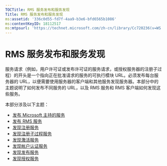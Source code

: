 ```yaml
---
TOCTitle: RMS 服务发布和服务发现
Title: RMS 服务发布和服务发现
ms:assetid: '336c0d55-fd7f-4aa9-b3e6-bfd6565b1086'
ms:contentKeyID: 18112517
ms:mtpsurl: 'https://technet.microsoft.com/zh-cn/library/Cc720236(v=WS.10)'
---
```


RMS 服务发布和服务发现
======================

服务请求（例如，用户许可证或发布许可证的服务请求，或授权服务器的注册子过程）的开头是一个指向正在批准请求的服务的可执行模块 URL。必须发布每台服务器的 URL，以便需要使用服务器的客户端和其他服务发现服务器。本部分中的主题说明了如何发布不同服务的 URL，以及 RMS 服务和 RMS 客户端如何发现这些服务。

本部分涉及以下主题：

-   [发布 Microsoft 主持的服务](https://technet.microsoft.com/7ee8cb4d-1b46-48be-8a4c-5ff6a458231a)
-   [发布 RMS 服务](https://technet.microsoft.com/3cca9325-6bd3-49ad-aa3f-e0693205d3f4)
-   [发现注册服务](https://technet.microsoft.com/bbeb00bd-04e0-4df6-8615-76aa8125b620)
-   [发现注册子过程服务](https://technet.microsoft.com/b159953a-af38-4a9e-8c87-1aff5fb4e366)
-   [发现激活服务](https://technet.microsoft.com/e178d81b-b35c-4958-87ef-e077e2204b32)
-   [发现帐户认证服务](https://technet.microsoft.com/293a2f91-4712-45ec-8b74-7533f4144cbd)
-   [发现发布服务](https://technet.microsoft.com/5d500841-a202-4865-b5d2-d0775d4e1bbc)
-   [发现授权服务](https://technet.microsoft.com/4eabbb76-b359-443a-b737-098c5659e9c6)
